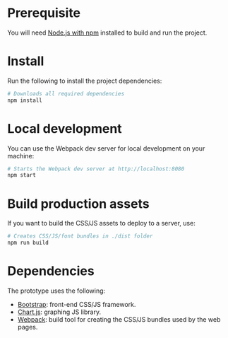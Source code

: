 # Prerequisite
You will need [Node.js with npm](https://nodejs.org/en/download/) installed to build and run the project.

# Install
Run the following to install the project dependencies:
```bash
# Downloads all required dependencies
npm install
```
# Local development
You can use the Webpack dev server for local development on your machine:
```bash
# Starts the Webpack dev server at http://localhost:8080
npm start
```

# Build production assets
If you want to build the CSS/JS assets to deploy to a server, use:
```bash
# Creates CSS/JS/font bundles in ./dist folder
npm run build
```

# Dependencies
The prototype uses the following:

* [Bootstrap](https://getbootstrap.com/): front-end CSS/JS framework.
* [Chart.js](https://www.chartjs.org/): graphing JS library.
* [Webpack](https://webpack.js.org/): build tool for creating the CSS/JS bundles used by the web pages.